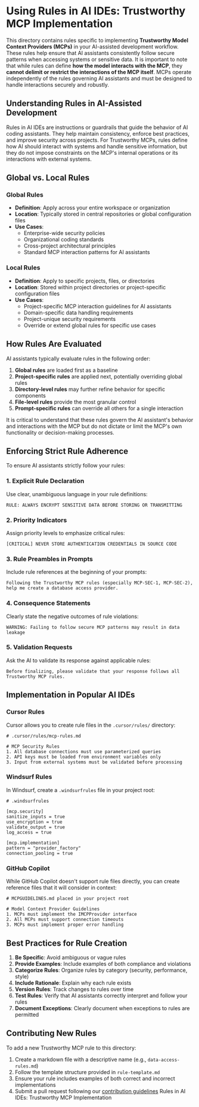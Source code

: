 # Using Rules in AI IDEs: Trustworthy MCP Implementation

This directory contains rules specific to implementing **Trustworthy Model Context Providers (MCPs)** in your AI-assisted development workflow. These rules help ensure that AI assistants consistently follow secure patterns when accessing systems or sensitive data. It is important to note that while rules can define **how the model interacts with the MCP**, they **cannot delimit or restrict the interactions of the MCP itself**. MCPs operate independently of the rules governing AI assistants and must be designed to handle interactions securely and robustly.

## Understanding Rules in AI-Assisted Development

Rules in AI IDEs are instructions or guardrails that guide the behavior of AI coding assistants. They help maintain consistency, enforce best practices, and improve security across projects. For Trustworthy MCPs, rules define how AI should interact with systems and handle sensitive information, but they do not impose constraints on the MCP's internal operations or its interactions with external systems.

## Global vs. Local Rules

### Global Rules
- **Definition**: Apply across your entire workspace or organization
- **Location**: Typically stored in central repositories or global configuration files
- **Use Cases**:
    - Enterprise-wide security policies
    - Organizational coding standards
    - Cross-project architectural principles
    - Standard MCP interaction patterns for AI assistants

### Local Rules
- **Definition**: Apply to specific projects, files, or directories
- **Location**: Stored within project directories or project-specific configuration files
- **Use Cases**:
    - Project-specific MCP interaction guidelines for AI assistants
    - Domain-specific data handling requirements
    - Project-unique security requirements
    - Override or extend global rules for specific use cases

## How Rules Are Evaluated

AI assistants typically evaluate rules in the following order:

1. **Global rules** are loaded first as a baseline
2. **Project-specific rules** are applied next, potentially overriding global rules
3. **Directory-level rules** may further refine behavior for specific components
4. **File-level rules** provide the most granular control
5. **Prompt-specific rules** can override all others for a single interaction

It is critical to understand that these rules govern the AI assistant's behavior and interactions with the MCP but do not dictate or limit the MCP's own functionality or decision-making processes.

## Enforcing Strict Rule Adherence

To ensure AI assistants strictly follow your rules:

### 1. Explicit Rule Declaration

Use clear, unambiguous language in your rule definitions:

```
RULE: ALWAYS ENCRYPT SENSITIVE DATA BEFORE STORING OR TRANSMITTING
```

### 2. Priority Indicators

Assign priority levels to emphasize critical rules:

```
[CRITICAL] NEVER STORE AUTHENTICATION CREDENTIALS IN SOURCE CODE
```

### 3. Rule Preambles in Prompts

Include rule references at the beginning of your prompts:

```
Following the Trustworthy MCP rules (especially MCP-SEC-1, MCP-SEC-2), 
help me create a database access provider.
```

### 4. Consequence Statements

Clearly state the negative outcomes of rule violations:

```
WARNING: Failing to follow secure MCP patterns may result in data leakage
```

### 5. Validation Requests

Ask the AI to validate its response against applicable rules:

```
Before finalizing, please validate that your response follows all Trustworthy MCP rules.
```

## Implementation in Popular AI IDEs

### Cursor Rules
Cursor allows you to create rule files in the `.cursor/rules/` directory:

```
# .cursor/rules/mcp-rules.md

# MCP Security Rules
1. All database connections must use parameterized queries
2. API keys must be loaded from environment variables only
3. Input from external systems must be validated before processing
```

### Windsurf Rules
In Windsurf, create a `.windsurfrules` file in your project root:

```
# .windsurfrules

[mcp.security]
sanitize_inputs = true
use_encryption = true
validate_output = true
log_access = true

[mcp.implementation]
pattern = "provider_factory"
connection_pooling = true
```

### GitHub Copilot
While GitHub Copilot doesn't support rule files directly, you can create reference files that it will consider in context:

```
# MCPGUIDELINES.md placed in your project root

# Model Context Provider Guidelines
1. MCPs must implement the IMCPProvider interface
2. All MCPs must support connection timeouts
3. MCPs must implement proper error handling
```

## Best Practices for Rule Creation

1. **Be Specific**: Avoid ambiguous or vague rules
2. **Provide Examples**: Include examples of both compliance and violations
3. **Categorize Rules**: Organize rules by category (security, performance, style)
4. **Include Rationale**: Explain why each rule exists
5. **Version Rules**: Track changes to rules over time
6. **Test Rules**: Verify that AI assistants correctly interpret and follow your rules
7. **Document Exceptions**: Clearly document when exceptions to rules are permitted

## Contributing New Rules

To add a new Trustworthy MCP rule to this directory:

1. Create a markdown file with a descriptive name (e.g., `data-access-rules.md`)
2. Follow the template structure provided in `rule-template.md`
3. Ensure your rule includes examples of both correct and incorrect implementations
4. Submit a pull request following our [contribution guidelines](../../../CONTRIBUTING.md) Rules in AI IDEs: Trustworthy MCP Implementation